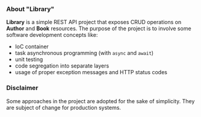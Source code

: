 ### About "Library"
**Library** is a simple REST API project that exposes CRUD operations on **Author** and **Book** resources. The purpose of the project is to involve some software development concepts like:
- IoC container
- task asynchronous programming (with ```async``` and ```await```)
- unit testing
- code segregation into separate layers
- usage of proper exception messages and HTTP status codes

### Disclaimer
Some approaches in the project are adopted for the sake of simplicity. They are subject of change for production systems.